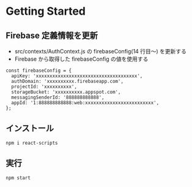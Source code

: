 # Getting Started

## Firebase 定義情報を更新

- src/contexts/AuthContext.js の firebaseConfig(14 行目～) を更新する
- Firebase から取得した firebaseConfig の値を使用する

```
const firebaseConfig = {
  apiKey: 'xxxxxxxxxxxxxxxxxxxxxxxxxxxxxxxxxxxxx',
  authDomain: 'xxxxxxxxxx.firebaseapp.com',
  projectId: 'xxxxxxxxxx',
  storageBucket: 'xxxxxxxxxx.appspot.com',
  messagingSenderId: '888888888888',
  appId: '1:888888888888:web:xxxxxxxxxxxxxxxxxxxxxxxxx',
};
```

## インストール

```
npm i react-scripts
```

## 実行

```
npm start
```
